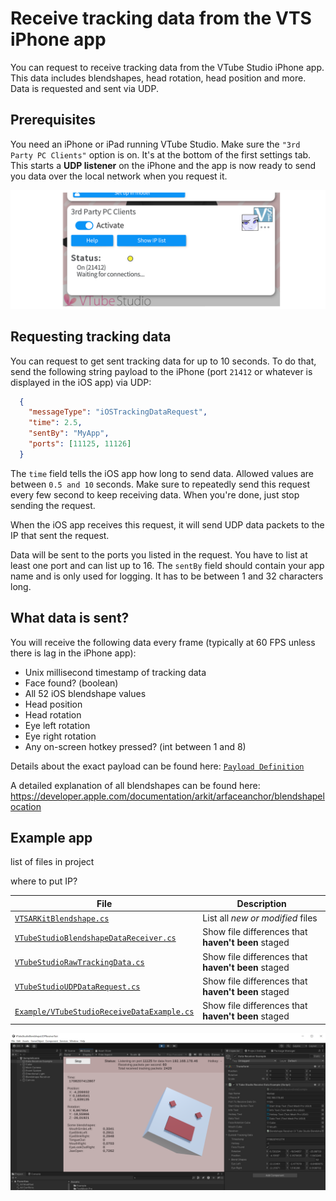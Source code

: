# Receive tracking data from the VTS iPhone app

You can request to receive tracking data from the VTube Studio iPhone app. This data includes blendshapes, head rotation, head position and more. Data is requested and sent via UDP.

## Prerequisites

You need an iPhone or iPad running VTube Studio. Make sure the `"3rd Party PC Clients"` option is on. It's at the bottom of the first settings tab. This starts a **UDP listener** on the iPhone and the app is now ready to send you data over the local network when you request it.

![Screenshot](/images/ios_screenshot_1.png)

## Requesting tracking data

You can request to get sent tracking data for up to 10 seconds. To do that, send the following string payload to the iPhone (port `21412` or whatever is displayed in the iOS app) via UDP:

```json
  {
    "messageType": "iOSTrackingDataRequest",
    "time": 2.5,
    "sentBy": "MyApp",
    "ports": [11125, 11126]
  }
```

The `time` field tells the iOS app how long to send data. Allowed values are between `0.5 and 10` seconds. Make sure to repeatedly send this request every few second to keep receiving data. When you're done, just stop sending the request.

When the iOS app receives this request, it will send UDP data packets to the IP that sent the request. 

Data will be sent to the ports you listed in the request. You have to list at least one port and can list up to 16. The `sentBy` field should contain your app name and is only used for logging. It has to be between 1 and 32 characters long.

## What data is sent?

You will receive the following data every frame (typically at 60 FPS unless there is lag in the iPhone app):

* Unix millisecond timestamp of tracking data
* Face found? (boolean)
* All 52 iOS blendshape values
* Head position
* Head rotation
* Eye left rotation
* Eye right rotation
* Any on-screen hotkey pressed? (int between 1 and 8)

Details about the exact payload can be found here: [`Payload Definition`](https://github.com/DenchiSoft/VTubeStudioBlendshapeUDPReceiverTest/blob/main/Assets/VTubeStudioBlendshapeDataReceiver/VTubeStudioRawTrackingData.cs)

A detailed explanation of all blendshapes can be found here: https://developer.apple.com/documentation/arkit/arfaceanchor/blendshapelocation


## Example app

list of files in project

where to put IP?

| File | Description |
| --- | --- |
| [`VTSARKitBlendshape.cs`](https://github.com/DenchiSoft/VTubeStudioBlendshapeUDPReceiverTest/blob/main/Assets/VTubeStudioBlendshapeDataReceiver/VTSARKitBlendshape.cs) | List all *new or modified* files |
| [`VTubeStudioBlendshapeDataReceiver.cs`](https://github.com/DenchiSoft/VTubeStudioBlendshapeUDPReceiverTest/blob/main/Assets/VTubeStudioBlendshapeDataReceiver/VTubeStudioBlendshapeDataReceiver.cs) | Show file differences that **haven't been** staged |
| [`VTubeStudioRawTrackingData.cs`](https://github.com/DenchiSoft/VTubeStudioBlendshapeUDPReceiverTest/blob/main/Assets/VTubeStudioBlendshapeDataReceiver/VTubeStudioRawTrackingData.cs) | Show file differences that **haven't been** staged |
| [`VTubeStudioUDPDataRequest.cs`](https://github.com/DenchiSoft/VTubeStudioBlendshapeUDPReceiverTest/blob/main/Assets/VTubeStudioBlendshapeDataReceiver/VTubeStudioUDPDataRequest.cs) | Show file differences that **haven't been** staged |
| [`Example/VTubeStudioReceiveDataExample.cs`](https://github.com/DenchiSoft/VTubeStudioBlendshapeUDPReceiverTest/blob/main/Assets/Example/VTubeStudioReceiveDataExample.cs) | Show file differences that **haven't been** staged |


![Screenshot](/images/unity_screenshot_1.png)
